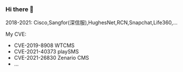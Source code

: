### Hi there 👋

<!--
**ProjectOnez/ProjectOnez** is a ✨ _special_ ✨ repository because its `README.md` (this file) appears on your GitHub profile.

Here are some ideas to get you started:

- 🔭 I’m currently working on ...
- 🌱 I’m currently learning ...
- 👯 I’m looking to collaborate on ...
- 🤔 I’m looking for help with ...
- 💬 Ask me about ...
- 📫 How to reach me: ...
- 😄 Pronouns: ...
- ⚡ Fun fact: ...
-->

2018-2021:
  Cisco,Sangfor(深信服),HughesNet,RCN,Snapchat,Life360,...

My CVE:
* CVE-2019-8908 WTCMS 
* CVE-2021-40373 playSMS
* CVE-2021-26830 Zenario CMS
* ...
